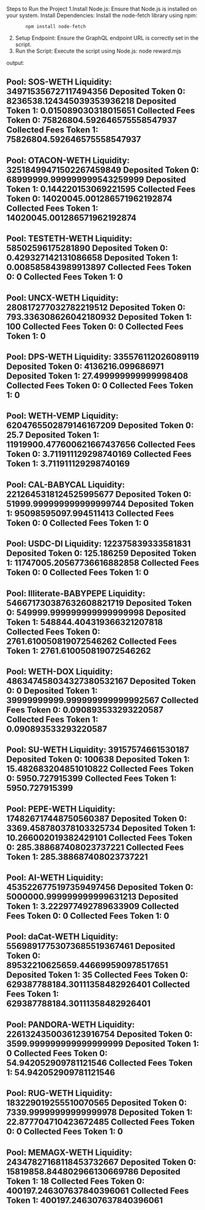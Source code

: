 Steps to Run the Project
1.Install Node.js: Ensure that Node.js is installed on your system.
           Install Dependencies: Install the node-fetch library using npm:

           npm install node-fetch

2. Setup Endpoint: Ensure the GraphQL endpoint URL is correctly set in the script.
3.  Run the Script: Execute the script using Node.js:
           node reward.mjs

output: 

Pool: SOS-WETH
Liquidity: 349715356727117494356
Deposited Token 0: 8236538.124345039353936218
Deposited Token 1: 0.015089030318015651
Collected Fees Token 0: 75826804.592646575558547937
Collected Fees Token 1: 75826804.592646575558547937
----------------------------------------
Pool: OTACON-WETH
Liquidity: 32518499471502267459849
Deposited Token 0: 68999999.999999999543259999
Deposited Token 1: 0.144220153069221595
Collected Fees Token 0: 14020045.001286571962192874
Collected Fees Token 1: 14020045.001286571962192874
----------------------------------------
Pool: TESTETH-WETH
Liquidity: 58502596175281890
Deposited Token 0: 0.429327142131086658
Deposited Token 1: 0.008585843989913897
Collected Fees Token 0: 0
Collected Fees Token 1: 0
----------------------------------------
Pool: UNCX-WETH
Liquidity: 280817277032782219512
Deposited Token 0: 793.336308626042180932
Deposited Token 1: 100
Collected Fees Token 0: 0
Collected Fees Token 1: 0
----------------------------------------
Pool: DPS-WETH
Liquidity: 335576112026089119
Deposited Token 0: 4136216.099686971
Deposited Token 1: 27.499999999999998408
Collected Fees Token 0: 0
Collected Fees Token 1: 0
----------------------------------------
Pool: WETH-VEMP
Liquidity: 6204765502879146167209
Deposited Token 0: 25.7
Deposited Token 1: 11919900.477600621667437656
Collected Fees Token 0: 3.711911129298740169
Collected Fees Token 1: 3.711911129298740169
----------------------------------------
Pool: CAL-BABYCAL
Liquidity: 2212645318124525995677
Deposited Token 0: 51999.999999999999999744
Deposited Token 1: 95098595097.994511413
Collected Fees Token 0: 0
Collected Fees Token 1: 0
----------------------------------------
Pool: USDC-DI
Liquidity: 122375839333581831
Deposited Token 0: 125.186259
Deposited Token 1: 11747005.20567736616882858
Collected Fees Token 0: 0
Collected Fees Token 1: 0
----------------------------------------
Pool: Illiterate-BABYPEPE
Liquidity: 546671730387632608821719
Deposited Token 0: 549999.999999999999999998
Deposited Token 1: 548844.404319366321207818
Collected Fees Token 0: 2761.610050819072546262
Collected Fees Token 1: 2761.610050819072546262
----------------------------------------
Pool: WETH-DOX
Liquidity: 486347458034327380532167
Deposited Token 0: 0
Deposited Token 1: 39999999999.999999999999992567
Collected Fees Token 0: 0.090893533293220587
Collected Fees Token 1: 0.090893533293220587
----------------------------------------
Pool: SU-WETH
Liquidity: 39157574661530187
Deposited Token 0: 100638
Deposited Token 1: 15.482683204851010822
Collected Fees Token 0: 5950.727915399
Collected Fees Token 1: 5950.727915399
----------------------------------------
Pool: PEPE-WETH
Liquidity: 174826717448750560387
Deposited Token 0: 3369.458780378103325734
Deposited Token 1: 10.266002019382429101
Collected Fees Token 0: 285.388687408023737221
Collected Fees Token 1: 285.388687408023737221
----------------------------------------
Pool: AI-WETH
Liquidity: 4535226775197359497456
Deposited Token 0: 5000000.999999999999631213
Deposited Token 1: 3.222977492789633909
Collected Fees Token 0: 0
Collected Fees Token 1: 0
----------------------------------------
Pool: daCat-WETH
Liquidity: 55698917753073685519367461
Deposited Token 0: 89532210625659.446699590978517651
Deposited Token 1: 35
Collected Fees Token 0: 629387788184.30111358482926401
Collected Fees Token 1: 629387788184.30111358482926401
----------------------------------------
Pool: PANDORA-WETH
Liquidity: 2261324350036123916754
Deposited Token 0: 3599.999999999999999999
Deposited Token 1: 0
Collected Fees Token 0: 54.942052909781121546
Collected Fees Token 1: 54.942052909781121546
----------------------------------------
Pool: RUG-WETH
Liquidity: 183229019255510070565
Deposited Token 0: 7339.99999999999999978
Deposited Token 1: 22.877704710423672485
Collected Fees Token 0: 0
Collected Fees Token 1: 0
----------------------------------------
Pool: MEMAGX-WETH
Liquidity: 24347827168118453732667
Deposited Token 0: 15819858.844802966130669786
Deposited Token 1: 18
Collected Fees Token 0: 400197.246307637840396061
Collected Fees Token 1: 400197.246307637840396061
----------------------------------------
